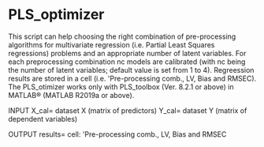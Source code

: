 # PLS_optimizer
This script can help choosing the right combination of pre-processing algorithms for multivariate regression (i.e. Partial Least Squares  regressions)  problems and an appropriate number of latent variables.
For each preprocessing combination nc models are calibrated (with nc being the number of latent variables; default value is set from 1 to 4).
Regreession results are stored in a cell (i.e. 'Pre-processing comb., LV, Bias and RMSEC).
The PLS_otimizer works only with PLS_toolbox (Ver. 8.2.1 or above) in MATLAB® (MATLAB R2019a or above). 

INPUT
X_cal= dataset X (matrix of predictors)
Y_cal= dataset Y (matrix of dependent variables)

OUTPUT
results= cell: 'Pre-processing comb., LV, Bias and RMSEC
